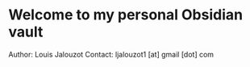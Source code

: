 # Welcome to my personal Obsidian vault
Author: Louis Jalouzot
Contact: ljalouzot1 [at] gmail [dot] com